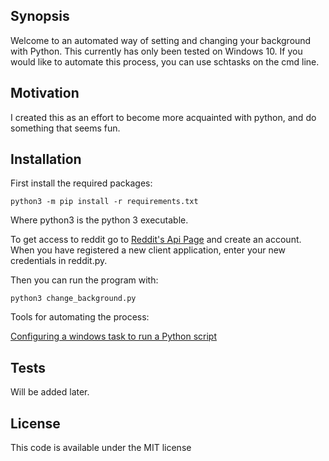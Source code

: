## Synopsis

Welcome to an automated way of setting and changing your background with Python. This currently has only been tested on Windows 10. If you would like to automate this process, you can use schtasks on the cmd line.

## Motivation

I created this as an effort to become more acquainted with python, and do something that seems fun.

## Installation

First install the required packages:

`python3 -m pip install -r requirements.txt`

Where python3 is the python 3 executable. 

To get access to reddit go to [Reddit's Api Page](https://www.reddit.com/dev/api/) and create an account. When you have registered a new client application, enter your new credentials in reddit.py.

Then you can run the program with:

`python3 change_background.py`

Tools for automating the process: 

[Configuring a windows task to run a Python script](https://blogs.esri.com/esri/arcgis/2013/07/30/scheduling-a-scrip/)

## Tests

Will be added later.

## License

This code is available under the MIT license